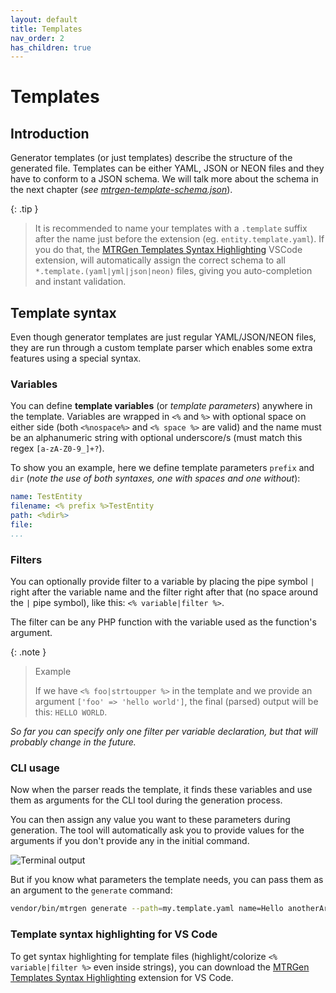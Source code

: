 ```yaml
---
layout: default
title: Templates
nav_order: 2
has_children: true
---
```


# Templates

## Introduction

Generator templates (or just templates) describe the structure of the generated file. Templates can be either YAML, JSON or NEON files and they have to conform to a JSON schema. We will talk more about the schema in the next chapter (*see [mtrgen-template-schema.json](template-structure.md#mtrgen-template-schema)*).

{: .tip }
> It is recommended to name your templates with a `.template` suffix after the name just before the extension (eg. `entity.template.yaml`). If you do that, the [MTRGen Templates Syntax Highlighting](https://marketplace.visualstudio.com/items?itemName=matronator.mtrgen-yaml-templates) VSCode extension, will automatically assign the correct schema to all `*.template.(yaml|yml|json|neon)` files, giving you auto-completion and instant validation.

## Template syntax

Even though generator templates are just regular YAML/JSON/NEON files, they are run through a custom template parser which enables some extra features using a special syntax.

### Variables

You can define **template variables** (or *template parameters*) anywhere in the template. Variables are wrapped in `<%` and `%>` with optional space on either side (both `<%nospace%>` and `<% space %>` are valid) and the name must be an alphanumeric string with optional underscore/s (must match this regex `[a-zA-Z0-9_]+?`).

To show you an example, here we define template parameters `prefix` and `dir` (*note the use of both syntaxes, one with spaces and one without*):

```yaml
name: TestEntity
filename: <% prefix %>TestEntity
path: <%dir%>
file:
...
```

### Filters

You can optionally provide filter to a variable by placing the pipe symbol `|` right after the variable name and the filter right after that (no space around the `|` pipe symbol), like this: `<% variable|filter %>`.

The filter can be any PHP function with the variable used as the function's argument.

{: .note }
> Example
>
> If we have `<% foo|strtoupper %>` in the template and we provide an argument `['foo' => 'hello world']`, the final (parsed) output will be this: `HELLO WORLD`.

*So far you can specify only one filter per variable declaration, but that will probably change in the future.*

### CLI usage

Now when the parser reads the template, it finds these variables and use them as arguments for the CLI tool during the generation process.

You can then assign any value you want to these parameters during generation. The tool will automatically ask you to provide values for the arguments if you don't provide any in the initial command.

![Terminal output](https://user-images.githubusercontent.com/5470780/188733063-6018db5d-f8ef-4ca7-9bf0-b5ed07e45fa0.png)

But if you know what parameters the template needs, you can pass them as an argument to the `generate` command:

```sh
vendor/bin/mtrgen generate --path=my.template.yaml name=Hello anotherArg=app/entity/test numberArg=42
```

### Template syntax highlighting for VS Code

To get syntax highlighting for template files (highlight/colorize `<% variable|filter %>` even inside strings), you can download the [MTRGen Templates Syntax Highlighting](https://marketplace.visualstudio.com/items?itemName=matronator.mtrgen-yaml-templates) extension for VS Code.
